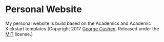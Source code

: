 # Personal Website

My personal website is build based on the Academics and Academic Kickstart templates (Copyright 2017 [George Cushen](https://georgecushen.com), Released under the [MIT](https://github.com/sourcethemes/academic-kickstart/blob/master/LICENSE.md) license.)
